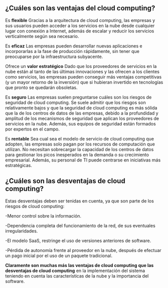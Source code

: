 ## ¿Cuáles son las ventajas del cloud computing?

Es **flexible** Gracias a la arquitectura de cloud computing, las empresas y sus usuarios pueden acceder a los servicios en la nube desde cualquier lugar con conexión a Internet, además de escalar y reducir los servicios verticalmente según sea necesario.

Es **eficaz** Las empresas pueden desarrollar nuevas aplicaciones e incorporarlas a la fase de producción rápidamente, sin tener que preocuparse por la infraestructura subyacente.

Ofrece un **valor estratégico** Dado que los proveedores de servicios en la nube están al tanto de las últimas innovaciones y las ofrecen a los clientes como servicios, las empresas pueden conseguir más ventajas competitivas (y un mayor retorno de la inversión) que si hubieran invertido en tecnologías que pronto se quedarán obsoletas.

Es **seguro** Las empresas suelen preguntarse cuáles son los riesgos de seguridad de cloud computing. Se suele admitir que los riesgos son relativamente bajos y que la seguridad de cloud computing es más sólida que la de los centros de datos de las empresas, debido a la profundidad y amplitud de los mecanismos de seguridad que aplican los proveedores de servicios en la nube. Además, sus equipos de seguridad están formados por expertos en el campo.

Es **rentable** Sea cual sea el modelo de servicio de cloud computing que adopten, las empresas solo pagan por los recursos de computación que utilizan. No necesitan sobrecargar la capacidad de los centros de datos para gestionar los picos inesperados en la demanda o su crecimiento empresarial. Además, su personal de TI puede centrarse en iniciativas más estratégicas.

## ¿Cuáles son las desventajas de cloud computing?
 
Estas desventajas deben ser tenidas en cuenta, ya que son parte de los riesgos de cloud computing:

-Menor control sobre la información.

-Dependencia completa del funcionamiento de la red, de sus eventuales irregularidades.

-El modelo SaaS, restringe el uso de versiones anteriores de software.

-Pérdida de autonomía frente al proveedor en la nube, después de efectuar un pago inicial por el uso de un paquete 
 tradicional.
 
**Claramente son muchas más las ventajas de cloud computing que las desventajas de cloud computing** en la implementación del sistema teniendo en cuenta las características de la nube y la importancia del software.
